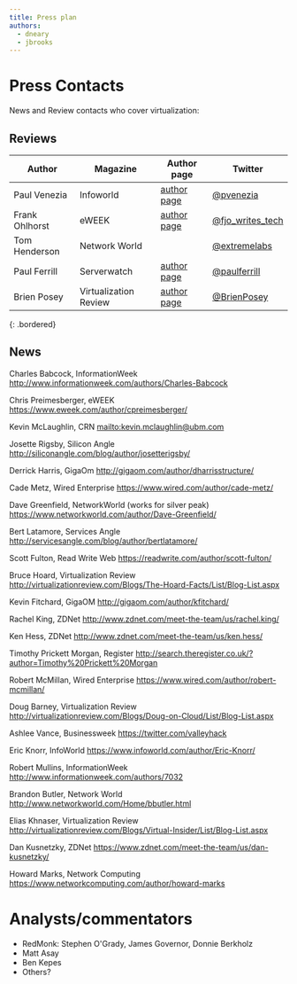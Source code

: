 ```yaml
---
title: Press plan
authors:
  - dneary
  - jbrooks
---
```


# Press Contacts

News and Review contacts who cover virtualization:

## Reviews

| Author         | Magazine              | Author page                                                     | Twitter            |
|----------------|-----------------------|-----------------------------------------------------------------|--------------------|
| Paul Venezia   | Infoworld             | [author page](https://www.infoworld.com/author/Paul-Venezia/)   | [@pvenezia]        |
| Frank Ohlhorst | eWEEK                 | [author page](https://www.eweek.com/author/frank-j-ohlhorst/)   | [@fjo_writes_tech] |
| Tom Henderson  | Network World         |                                                                 | [@extremelabs]     |
| Paul Ferrill   | Serverwatch           | [author page](https://www.serverwatch.com/author/paul-ferrill/) | [@paulferrill]     |
| Brien Posey    | Virtualization Review | [author page](http://www.brienposey.com/)                       | [@BrienPosey]      |
{: .bordered}

[@pvenezia]: https://twitter.com/pvenezia
[@fjo_writes_tech]: https://twitter.com/fjo_writes_tech
[@extremelabs]: https://twitter.com/extremelabs
[@paulferrill]: https://twitter.com/paulferrill
[@BrienPosey]: https://twitter.com/BrienPosey

## News

Charles Babcock, InformationWeek <http://www.informationweek.com/authors/Charles-Babcock>

Chris Preimesberger, eWEEK <https://www.eweek.com/author/cpreimesberger/>

Kevin McLaughlin, CRN <mailto:kevin.mclaughlin@ubm.com>

Josette Rigsby, Silicon Angle <http://siliconangle.com/blog/author/josetterigsby/>

Derrick Harris, GigaOm <http://gigaom.com/author/dharrisstructure/>

Cade Metz, Wired Enterprise <https://www.wired.com/author/cade-metz/>

Dave Greenfield, NetworkWorld (works for silver peak) <https://www.networkworld.com/author/Dave-Greenfield/>

Bert Latamore, Services Angle <http://servicesangle.com/blog/author/bertlatamore/>

Scott Fulton, Read Write Web <https://readwrite.com/author/scott-fulton/>

Bruce Hoard, Virtualization Review <http://virtualizationreview.com/Blogs/The-Hoard-Facts/List/Blog-List.aspx>

Kevin Fitchard, GigaOM <http://gigaom.com/author/kfitchard/>

Rachel King, ZDNet <http://www.zdnet.com/meet-the-team/us/rachel.king/>

Ken Hess, ZDNet <http://www.zdnet.com/meet-the-team/us/ken.hess/>

Timothy Prickett Morgan, Register <http://search.theregister.co.uk/?author=Timothy%20Prickett%20Morgan>

Robert McMillan, Wired Enterprise <https://www.wired.com/author/robert-mcmillan/>

Doug Barney, Virtualization Review <http://virtualizationreview.com/Blogs/Doug-on-Cloud/List/Blog-List.aspx>

Ashlee Vance, Businessweek <https://twitter.com/valleyhack>

Eric Knorr, InfoWorld <https://www.infoworld.com/author/Eric-Knorr/>

Robert Mullins, InformationWeek <http://www.informationweek.com/authors/7032>

Brandon Butler, Network World <http://www.networkworld.com/Home/bbutler.html>

Elias Khnaser, Virtualization Review <http://virtualizationreview.com/Blogs/Virtual-Insider/List/Blog-List.aspx>

Dan Kusnetzky, ZDNet <https://www.zdnet.com/meet-the-team/us/dan-kusnetzky/>

Howard Marks, Network Computing <https://www.networkcomputing.com/author/howard-marks>

# Analysts/commentators

*   RedMonk: Stephen O'Grady, James Governor, Donnie Berkholz
*   Matt Asay
*   Ben Kepes
*   Others?
